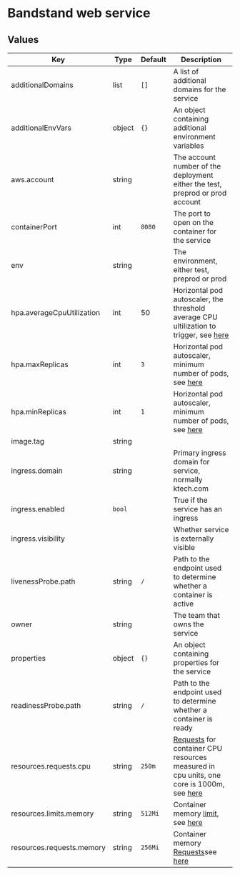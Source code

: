 # Bandstand web service

## Values

| Key | Type | Default | Description |
|-----|------|---------|-------------|
| additionalDomains | list | `[]` | A list of additional domains for the service |
| additionalEnvVars | object | `{}` | An object containing additional environment variables |
| aws.account | string | | The account number of the deployment either the test, preprod or prod account |
| containerPort | int |  `8080` | The port to open on the container for the service  |
| env | string | | The environment, either test, preprod or prod |
| hpa.averageCpuUtilization | int | 50 | Horizontal pod autoscaler, the threshold average CPU ultilization to trigger, see [here](https://kubernetes.io/docs/tasks/run-application/horizontal-pod-autoscale/) |
| hpa.maxReplicas | int | `3` | Horizontal pod autoscaler, minimum number of pods, see [here](https://kubernetes.io/docs/tasks/run-application/horizontal-pod-autoscale/) |
| hpa.minReplicas | int | `1` | Horizontal pod autoscaler, minimum number of pods, see [here](https://kubernetes.io/docs/tasks/run-application/horizontal-pod-autoscale/)|
| image.tag | string | | | The tag for container image to be used in the serivce |
| ingress.domain | string | | Primary ingress domain for service, normally ktech.com |
| ingress.enabled | `bool` | | True if the service has an ingress|
| ingress.visibility | | | Whether service is externally visible |
| livenessProbe.path | string | `/` | Path to the endpoint used to determine whether a container is active |
| owner | string | | The team that owns the service |
| properties | object | `{}` | An object containing properties for the service |
| readinessProbe.path | string | `/` | Path to the endpoint used to determine whether a container is ready |
| resources.requests.cpu | string |  `250m` | [Requests](https://kubernetes.io/docs/concepts/configuration/manage-resources-containers/#requests-and-limits) for container CPU resources measured in cpu units, one core is 1000m, see [here](https://kubernetes.io/docs/concepts/configuration/manage-resources-containers/#meaning-of-cpu) |
| resources.limits.memory  | string | `512Mi` | Container memory [limit](https://kubernetes.io/docs/concepts/configuration/manage-resources-containers/#requests-and-limits), see [here](https://kubernetes.io/docs/concepts/configuration/manage-resources-containers/#meaning-of-memory) |
| resources.requests.memory |  string | `256Mi` | Container memory [Requests](https://kubernetes.io/docs/concepts/configuration/manage-resources-containers/#requests-and-limits)see [here](https://kubernetes.io/docs/concepts/configuration/manage-resources-containers/#meaning-of-memory) |
